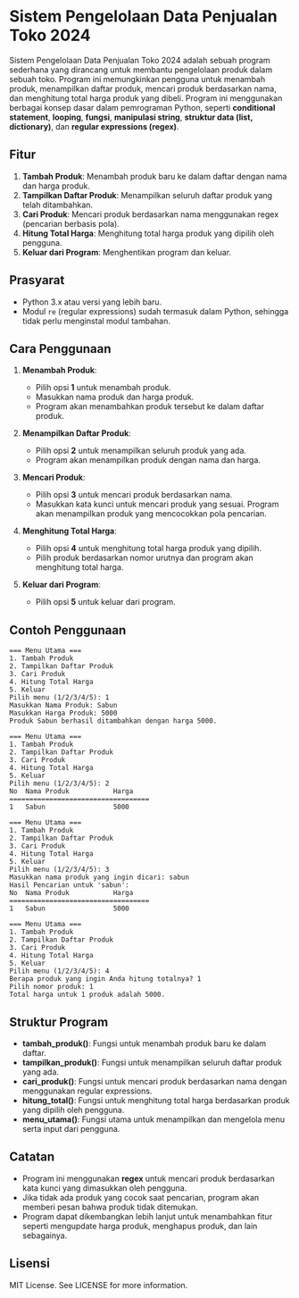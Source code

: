 # Sistem Pengelolaan Data Penjualan Toko 2024

Sistem Pengelolaan Data Penjualan Toko 2024 adalah sebuah program sederhana yang dirancang untuk membantu pengelolaan produk dalam sebuah toko. Program ini memungkinkan pengguna untuk menambah produk, menampilkan daftar produk, mencari produk berdasarkan nama, dan menghitung total harga produk yang dibeli. Program ini menggunakan berbagai konsep dasar dalam pemrograman Python, seperti **conditional statement**, **looping**, **fungsi**, **manipulasi string**, **struktur data (list, dictionary)**, dan **regular expressions (regex)**.

## Fitur

1. **Tambah Produk**: Menambah produk baru ke dalam daftar dengan nama dan harga produk.
2. **Tampilkan Daftar Produk**: Menampilkan seluruh daftar produk yang telah ditambahkan.
3. **Cari Produk**: Mencari produk berdasarkan nama menggunakan regex (pencarian berbasis pola).
4. **Hitung Total Harga**: Menghitung total harga produk yang dipilih oleh pengguna.
5. **Keluar dari Program**: Menghentikan program dan keluar.

## Prasyarat

- Python 3.x atau versi yang lebih baru.
- Modul `re` (regular expressions) sudah termasuk dalam Python, sehingga tidak perlu menginstal modul tambahan.

## Cara Penggunaan

1. **Menambah Produk**:
    - Pilih opsi **1** untuk menambah produk.
    - Masukkan nama produk dan harga produk.
    - Program akan menambahkan produk tersebut ke dalam daftar produk.

2. **Menampilkan Daftar Produk**:
    - Pilih opsi **2** untuk menampilkan seluruh produk yang ada.
    - Program akan menampilkan produk dengan nama dan harga.

3. **Mencari Produk**:
    - Pilih opsi **3** untuk mencari produk berdasarkan nama.
    - Masukkan kata kunci untuk mencari produk yang sesuai. Program akan menampilkan produk yang mencocokkan pola pencarian.

4. **Menghitung Total Harga**:
    - Pilih opsi **4** untuk menghitung total harga produk yang dipilih.
    - Pilih produk berdasarkan nomor urutnya dan program akan menghitung total harga.

5. **Keluar dari Program**:
    - Pilih opsi **5** untuk keluar dari program.

## Contoh Penggunaan

```
=== Menu Utama ===
1. Tambah Produk
2. Tampilkan Daftar Produk
3. Cari Produk
4. Hitung Total Harga
5. Keluar
Pilih menu (1/2/3/4/5): 1
Masukkan Nama Produk: Sabun
Masukkan Harga Produk: 5000
Produk Sabun berhasil ditambahkan dengan harga 5000.

=== Menu Utama ===
1. Tambah Produk
2. Tampilkan Daftar Produk
3. Cari Produk
4. Hitung Total Harga
5. Keluar
Pilih menu (1/2/3/4/5): 2
No  Nama Produk           Harga     
===================================
1   Sabun                 5000       

=== Menu Utama ===
1. Tambah Produk
2. Tampilkan Daftar Produk
3. Cari Produk
4. Hitung Total Harga
5. Keluar
Pilih menu (1/2/3/4/5): 3
Masukkan nama produk yang ingin dicari: sabun
Hasil Pencarian untuk 'sabun':
No  Nama Produk           Harga     
===================================
1   Sabun                 5000       

=== Menu Utama ===
1. Tambah Produk
2. Tampilkan Daftar Produk
3. Cari Produk
4. Hitung Total Harga
5. Keluar
Pilih menu (1/2/3/4/5): 4
Berapa produk yang ingin Anda hitung totalnya? 1
Pilih nomor produk: 1
Total harga untuk 1 produk adalah 5000.
```

## Struktur Program

- **tambah_produk()**: Fungsi untuk menambah produk baru ke dalam daftar.
- **tampilkan_produk()**: Fungsi untuk menampilkan seluruh daftar produk yang ada.
- **cari_produk()**: Fungsi untuk mencari produk berdasarkan nama dengan menggunakan regular expressions.
- **hitung_total()**: Fungsi untuk menghitung total harga berdasarkan produk yang dipilih oleh pengguna.
- **menu_utama()**: Fungsi utama untuk menampilkan dan mengelola menu serta input dari pengguna.

## Catatan

- Program ini menggunakan **regex** untuk mencari produk berdasarkan kata kunci yang dimasukkan oleh pengguna.
- Jika tidak ada produk yang cocok saat pencarian, program akan memberi pesan bahwa produk tidak ditemukan.
- Program dapat dikembangkan lebih lanjut untuk menambahkan fitur seperti mengupdate harga produk, menghapus produk, dan lain sebagainya.

## Lisensi

MIT License. See LICENSE for more information.
